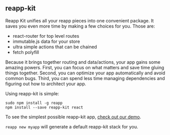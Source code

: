 ## reapp-kit

Reapp Kit unifies all your reapp pieces into one convenient package. It saves you
even more time by making a few choices for you. Those are:

- react-router for top level routes
- immutable.js data for your store
- ultra simple actions that can be chained
- fetch polyfill

Because it brings together routing and data/actions, your app gains some amazing powers.
First, you can focus on what matters and save time gluing things together. Second, you can
optimize your app automatically and avoid common bugs.
Third, you can spend less time managing dependencies and figuring out how to architect your app.

Using reapp-kit is simple:

```
sudo npm install -g reapp
npm install --save reapp-kit react
```

To see the simplest possible reapp-kit app, [check out our demo](https://github.com/reapp/reapp-kit-demo).

`reapp new myapp` will generate a default reapp-kit stack for you.
